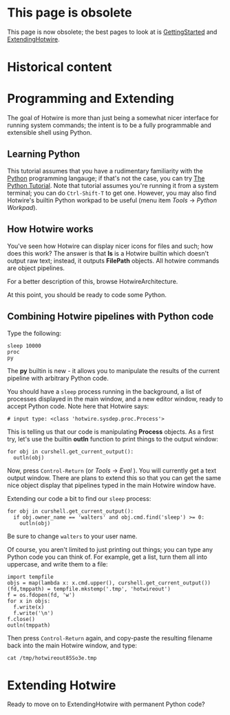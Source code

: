 # This page is obsolete #

This page is now obsolete; the best pages to look at is [GettingStarted](GettingStarted.md) and  [ExtendingHotwire](ExtendingHotwire.md).

# Historical content #

# Programming and Extending #

The goal of Hotwire is more than just being a somewhat nicer interface for running system commands; the intent is to be a fully programmable and extensible shell using Python.

## Learning Python ##

This tutorial assumes that you have a rudimentary familiarity with the [Python](http://python.org) programming langauge; if that's not the case, you can try [The Python Tutorial](http://docs.python.org/tut/tut.html).  Note that tutorial assumes you're running it from a system terminal; you can do `Ctrl-Shift-T` to get one.  However, you may also find Hotwire's builtin Python workpad to be useful (menu item _Tools_ -> _Python Workpad_).

## How Hotwire works ##

You've seen how Hotwire can display nicer icons for files and such; how does this work?  The answer is that **ls** is a Hotwire builtin which doesn't output raw text; instead, it outputs **FilePath** objects.  All hotwire commands are object pipelines.

For a better description of this, browse HotwireArchitecture.

At this point, you should be ready to code some Python.

## Combining Hotwire pipelines with Python code ##

Type the following:

```
sleep 10000
proc
py
```

The **py** builtin is new - it allows you to manipulate the results of the current pipeline with arbitrary Python code.

You should have a `sleep` process running in the background, a list of processes displayed in the main window, and a new editor window, ready to accept Python code.
Note here that Hotwire says:

```
# input type: <class 'hotwire.sysdep.proc.Process'>
```

This is telling us that our code is manipulating **Process** objects.  As a first try, let's use the builtin **outln** function to print things to the output window:

```
for obj in curshell.get_current_output():
  outln(obj)
```

Now, press `Control-Return` (or _Tools_ -> _Eval_ ).  You will currently get a text output window.  There are plans to extend this so that you can get the same nice object display that pipelines typed in the main Hotwire window have.

Extending our code a bit to find our `sleep` process:

```
for obj in curshell.get_current_output():
  if obj.owner_name == 'walters' and obj.cmd.find('sleep') >= 0:
    outln(obj)
```

Be sure to change `walters` to your user name.

Of course, you aren't limited to just printing out things; you can type any Python code you can think of.  For example, get a list, turn them all into uppercase, and write them to a file:

```
import tempfile
objs = map(lambda x: x.cmd.upper(), curshell.get_current_output())
(fd,tmppath) = tempfile.mkstemp('.tmp', 'hotwireout')
f = os.fdopen(fd, 'w')
for x in objs:
  f.write(x)
  f.write('\n')
f.close()
outln(tmppath)
```

Then press `Control-Return` again, and copy-paste the resulting filename back into the main Hotwire window, and type:

```
cat /tmp/hotwireout85So3e.tmp
```

# Extending Hotwire #

Ready to move on to ExtendingHotwire with permanent Python code?